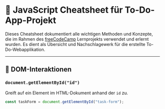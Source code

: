 # 📘 JavaScript Cheatsheet für To-Do-App-Projekt

Dieses Cheatsheet dokumentiert alle wichtigen Methoden und Konzepte, die im Rahmen des [freeCodeCamp](https://www.freecodecamp.org/) Lernprojekts verwendet und erlernt wurden. Es dient als Übersicht und Nachschlagewerk für die erstellte To-Do-Webapplikation.

---

## 📌 DOM-Interaktionen

### `document.getElementById("id")`
Greift auf ein Element im HTML-Dokument anhand der `id` zu.

```js
const taskForm = document.getElementById("task-form");

